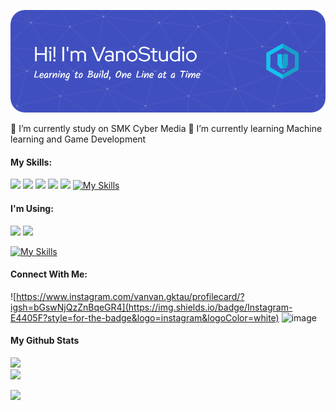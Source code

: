 ![Header](/img/github-header-image.png)



<!--
**VanoStudio/VanoStudio** is a ✨ _special_ ✨ repository because its `README.md` (this file) appears on your GitHub profile.

Here are some ideas to get you started:

- 🔭 I’m currently working on ...
- 🌱 I’m currently learning ...
- 👯 I’m looking to collaborate on ...
- 🤔 I’m looking for help with ...
- 💬 Ask me about ...
- 📫 How to reach me: ...
- 😄 Pronouns: ...
- ⚡ Fun fact: ...
-->
🔭 I’m currently study on SMK Cyber Media
🌱 I’m currently learning Machine learning and Game Development 
#### My Skills:
<img src="https://img.shields.io/badge/HTML5-E34F26?style=for-the-badge&logo=html5&logoColor=white
" /> <img src="https://img.shields.io/badge/CSS3-1572B6?style=for-the-badge&logo=css3&logoColor=white
" /> <img src="https://img.shields.io/badge/C%23-239120?style=for-the-badge&logo=csharp&logoColor=white
" /> <img src="https://img.shields.io/badge/Python-FFD43B?style=for-the-badge&logo=python&logoColor=blue
" /> <img src="https://img.shields.io/badge/Scratch-4D97FF?style=for-the-badge&logo=Scratch&logoColor=whites"/>
[![My Skills](https://skillicons.dev/icons?i=kotlin,unity,godot,bootstrap,perline=4)](https://skillicons.dev)

#### I'm Using:
<img src="https://img.shields.io/badge/Visual_Studio_Code-0078D4?style=for-the-badge&logo=visual%20studio%20code&logoColor=white
">
<img src="https://img.shields.io/badge/Visual_S
tudio-5C2D91?style=for-the-badge&logo=visual%20studio&logoColor=white">

[![My Skills](https://skillicons.dev/icons?i=androidstudio,windows&perline=3)](https://skillicons.dev)

#### Connect With Me:
![https://www.instagram.com/vanvan.gktau/profilecard/?igsh=bGswNjQzZnBqeGR4](https://img.shields.io/badge/Instagram-E4405F?style=for-the-badge&logo=instagram&logoColor=white) ![image](https://img.shields.io/badge/GitHub-100000?style=for-the-badge&logo=github&logoColor=white
)

#### My Github Stats
![](https://nirzak-streak-stats.vercel.app/?user=vanostudio&theme=radical&hide_border=false)<br/>
![](https://github-readme-stats.vercel.app/api/top-langs/?username=vanostudio&theme=radical&hide_border=false&include_all_commits=true&count_private=true&layout=compact)

![](https://github-profile-trophy.vercel.app/?username=vanostudio&theme=radical&no-frame=false&no-bg=true&margin-w=4)

